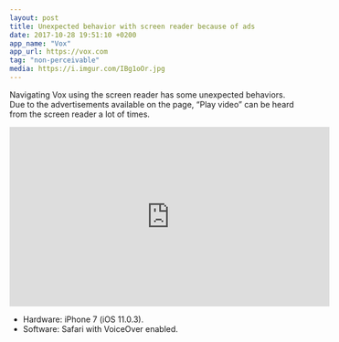 ```yaml
---
layout: post
title: Unexpected behavior with screen reader because of ads
date: 2017-10-28 19:51:10 +0200
app_name: "Vox"
app_url: https://vox.com
tag: "non-perceivable"
media: https://i.imgur.com/IBg1oOr.jpg
---
```


Navigating Vox using the screen reader has some unexpected behaviors. Due to the advertisements available on the page, “Play video” can be heard from the screen reader a lot of times.

<div class="post-video">
  <iframe width="560" height="315" src="https://www.youtube.com/embed/OAI75HyiVVQ" frameborder="0" gesture="media" allowfullscreen></iframe>
</div>

* Hardware: iPhone 7 (iOS 11.0.3).
* Software: Safari with VoiceOver enabled.

